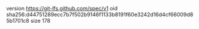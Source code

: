 version https://git-lfs.github.com/spec/v1
oid sha256:d44751289ecc7b7f502b9146f1133b8191f60e3242d16d4cf66009d85b1701c8
size 178
